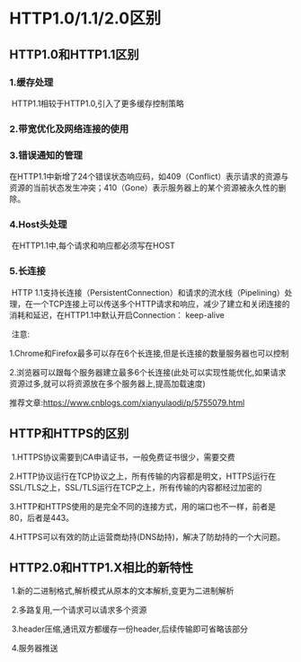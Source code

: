 # HTTP1.0/1.1/2.0区别

## HTTP1.0和HTTP1.1区别

### 	1.缓存处理

​			HTTP1.1相较于HTTP1.0,引入了更多缓存控制策略

### 	2.带宽优化及网络连接的使用

### 	3.错误通知的管理

​			在HTTP1.1中新增了24个错误状态响应码，如409（Conflict）表示请求的资源与资源的当前状态发生冲突；410（Gone）表示服务器上的某个资源被永久性的删除。

### 	4.Host头处理

​			在HTTP1.1中,每个请求和响应都必须写在HOST

### 	5.长连接

​			HTTP 1.1支持长连接（PersistentConnection）和请求的流水线（Pipelining）处理，在一个TCP连接上可以传送多个HTTP请求和响应，减少了建立和关闭连接的消耗和延迟，在HTTP1.1中默认开启Connection： keep-alive

​	注意:

​		1.Chrome和Firefox最多可以存在6个长连接,但是长连接的数量服务器也可以控制

​		2.浏览器可以跟每个服务器建立最多6个长连接(此处可以实现性能优化,如果请求资源过多,就可以将资源放在多个服务器上,提高加载速度)

推荐文章:https://www.cnblogs.com/xianyulaodi/p/5755079.html



## HTTP和HTTPS的区别

​	1.HTTPS协议需要到CA申请证书，一般免费证书很少，需要交费

​	2.HTTP协议运行在TCP协议之上，所有传输的内容都是明文，HTTPS运行在SSL/TLS之上，SSL/TLS运行在TCP之上，所有传输的内容都经过加密的

​	3.HTTP和HTTPS使用的是完全不同的连接方式，用的端口也不一样，前者是80，后者是443。

​	4.HTTPS可以有效的防止运营商劫持(DNS劫持)，解决了防劫持的一个大问题。



## HTTP2.0和HTTP1.X相比的新特性

​	1.新的二进制格式,解析模式从原本的文本解析,变更为二进制解析

​	2.多路复用,一个请求可以请求多个资源

​	3.header压缩,通讯双方都缓存一份header,后续传输即可省略该部分

​	4.服务器推送